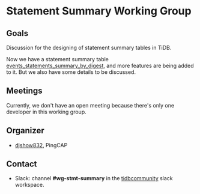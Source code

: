 # Statement Summary Working Group

## Goals

Discussion for the designing of statement summary tables in TiDB.

Now we have a statement summary table [events\_statements\_summary\_by\_digest](https://pingcap.com/docs/stable/reference/performance/statement-summary/), and more features are being added to it. But we also have some details to be discussed.

## Meetings

Currently, we don't have an open meeting because there's only one developer in this working group.

## Organizer

* [djshow832](https://github.com/djshow832), PingCAP

## Contact

* Slack: channel **#wg-stmt-summary** in the
  [tidbcommunity](https://pingcap.com/tidbslack) slack workspace.
